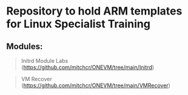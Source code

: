 # Repository to hold  ARM templates for Linux Specialist Training

## Modules:

> Initrd Module Labs (https://github.com/mitchcr/ONEVM/tree/main/Initrd)

> VM Recover (https://github.com/mitchcr/ONEVM/tree/main/VMRecover)
